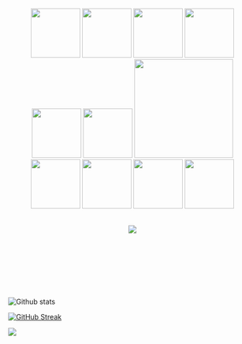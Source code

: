 <br>
<br>
<br>
<br>
<br>
<br>
<br>
<br>
<br>
<p align="center">
  <img src="https://media.giphy.com/media/XAxylRMCdpbEWUAvr8/giphy.gif" width="100">
  <img src="https://media.giphy.com/media/fsEaZldNC8A1PJ3mwp/giphy.gif" width="100">
  <img src="https://media.giphy.com/media/Sr8xDpMwVKOHUWDVRD/giphy.gif" width="100">
  <img src="https://media3.giphy.com/media/ln7z2eWriiQAllfVcn/200w.webp" width="100">
  <img src="https://i.giphy.com/media/LMt9638dO8dftAjtco/200.webp" width="100">
  <img src="https://i.giphy.com/media/eNAsjO55tPbgaor7ma/200w.webp" width="100">
  <img src="https://media.giphy.com/media/kH1DBkPNyZPOk0BxrM/giphy.gif" width="200">
  <img src="https://i.giphy.com/media/KzJkzjggfGN5Py6nkT/200.webp" width="100">
  
  <img src="https://media.giphy.com/media/FVOmnX9L69CoQntslz/giphy.gif" width="100">
  <img src="https://media.giphy.com/media/V8y1y1FzxDETVUtQE4/giphy.gif" width="100">
  <img src="https://media.giphy.com/media/V8y1y1FzxDETVUtQE4/giphy.gif" width="100">
  
  
  
                                                                               
<br>
<br>
                                                                               
  <p align="center">
  <img src="https://camo.githubusercontent.com/936a08778c7e4885053d148c07bbd2339dfbdd80/68747470733a2f2f6665726f73732e6e65742f782f6e6f6465322e676966" />
  <!--<img src="https://media.giphy.com/media/MCRQ0Nkn4KfeQDdM7N/giphy.gif" width="200"> -->
 
  </p>
</p>
<br>
<br>
<br>
<br>
<br>
<br>
<!-- <p align="center">


  
</p>
<br>
<br>
<br> -->

![Github stats](https://github-readme-stats.vercel.app/api?username=tannuchoudhary)



[![GitHub Streak](https://github-readme-streak-stats.herokuapp.com/?user=tannuchoudhary&currStreakNum=2FD3EB&fire=pink&sideLabels=F00&theme=nightowl)](https://git.io/streak-stats)       
         
   

</code>

![](https://komarev.com/ghpvc/?username=tannuchoudhary&color=red)
